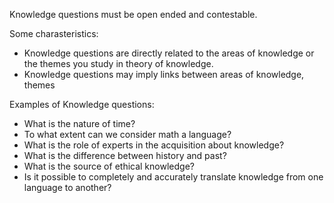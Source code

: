 Knowledge questions must be open ended and contestable.

Some charasteristics:
- Knowledge questions are directly related to the areas of knowledge or the themes you study in theory of knowledge.
- Knowledge questions may imply links between areas of knowledge, themes 

Examples of Knowledge questions:
- What is the nature of time?
- To what extent can we consider math a language?
- What is the role of experts in the acquisition about knowledge?
- What is the difference between history and past?
- What is the source of ethical knowledge?
- Is it possible to completely and accurately translate knowledge from one language to another?


